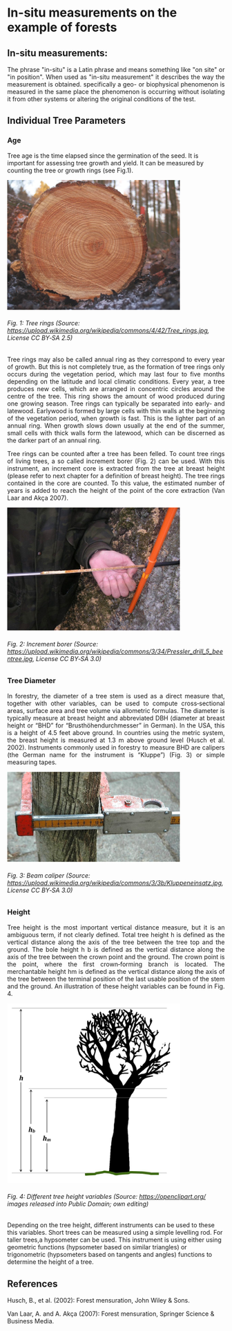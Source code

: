 # In-situ measurements on the example of forests

## In-situ measurements:  
<p align="justify">The phrase "in-situ" is a Latin phrase and means something like "on site" or "in position". When used as "in-situ measurement" it describes the way the measurement is obtained. specifically a geo- or biophysical phenomenon is measured in the same place the phenomenon is occurring without isolating it from other systems or altering the original conditions of the test.</p>

## Individual Tree Parameters

### Age

Tree age is the time elapsed since the germination of the seed. It is important for assessing tree growth and yield. It can be measured by counting the tree or growth rings (see Fig.1).

<img src="../images/Tree_rings.jpg" alt="Tree rings" class="inline" width="400"/>

###### Fig. 1: Tree rings (Source: https://upload.wikimedia.org/wikipedia/commons/4/42/Tree_rings.jpg, License CC BY‐SA 2.5)  


<p align="justify">Tree rings may also be called annual ring as they correspond to every year of growth. But this is not completely true, as the formation of tree rings only occurs during the vegetation period, which may last four to five months depending on the latitude and local climatic conditions. Every year, a tree produces new cells, which are arranged in concentric circles around the centre of the tree. This ring shows the amount of wood produced during one growing season. Tree rings can typically be separated into early‐ and latewood. Earlywood is formed by large cells with thin walls at the beginning of the vegetation period, when growth is fast. This is the lighter part of an annual ring. When growth slows down usually at the end of the summer, small cells with thick walls form the latewood, which can be discerned as the darker part of an annual ring.</p>
<p align="justify">Tree rings can be counted after a tree has been felled. To count tree rings of living trees, a so called increment borer (Fig. 2) can be used. With this instrument, an increment core is extracted from the tree at breast height (please refer to next chapter for a definition of breast height). The tree rings contained in the core are counted. To this value, the estimated number of years is added to reach the height of the point of the core extraction (Van Laar and Akça 2007).</p>


<img src="../images/Pressler_drill_5_beentree.jpg" alt="Tree presller drill" class="inline" width="400"/>

###### Fig. 2: Increment borer (Source: https://upload.wikimedia.org/wikipedia/commons/3/34/Pressler_drill_5_beentree.jpg, License CC BY‐SA 3.0)

### Tree Diameter  

<p align="justify">In	forestry,	the	diameter	of	a	tree	stem	is	used	as	a	direct	measure	that,	together	with other	variables,	can	be	used	to	compute	cross‐sectional	areas,	surface	area	and	tree	volume	via	allometric	formulas.	The	diameter	is	typically	measure	at	breast	height	and	abbreviated	DBH	(diameter	at	breast	height	or	“BHD”	for	“Brusthöhendurchmesser”	in	German).	In	the	USA,	this	is	a	height	of	4.5	feet	above	ground.	In	countries	using	the	metric	system,	the	breast	height	is	measured	at 1.3	m	above	ground	level	(Husch	et	al.	2002).	Instruments	 commonly	 used	 in	 forestry	 to	 measure	 BHD	 are	 calipers	 (the	 German	name	for	the	instrument	is	“Kluppe”)	(Fig. 3) or	simple	measuring	tapes.</p>	

<img src="../images/Kluppeneinsatz.jpg" alt="Tree diameter" class="inline" width="400"/>

###### Fig. 3: Beam	caliper	(Source:	https://upload.wikimedia.org/wikipedia/commons/3/3b/Kluppeneinsatz.jpg, License	CC	BY‐SA	3.0)	

### Height 
<p align="justify"> Tree	height	is	the	most	important	vertical	distance	measure,	but	it	is	an	ambiguous	term,	if	not	clearly	defined.	Total	tree	height	h	is	defined	as	the	vertical	distance	along	the	axis	of	the	tree	between	the	tree	top	and	the	ground.	The	bole	height	h b 	is	defined	as	the	vertical	distance	along	the	axis	of	the	tree	between	the	crown	point	and	the	ground.	The	crown	point	is	the	point,	where	the	first	crown‐forming	branch	is	located.	The	merchantable	height	hm is	defined	as	the	vertical	distance	along	the	axis	of	the	tree	between	the	terminal	position	of	the	last	usable	position	of	the	stem	and	the	ground.	
An	illustration	of	these	height	variables	can	be	found	in	Fig.	4.</p>	
  
<img src="../images/tree_height.jpg" alt="Tree height" class="inline" width="400"/>

###### Fig. 4: 	Different	tree	height	variables	(Source:	https://openclipart.org/	images	released	into	Public	Domain; own editing)	

<p alighn="justify">Depending	on	the	tree	height,	different	instruments	can	be	used	to	these	this	variables.	Short	trees	can	be	measured	using	a	simple	levelling	rod. For	taller	trees,a	hypsometer	can	be	used.	This	instrument	is	using	either	using	geometric	functions	(hypsometer	based	 on	 similar	 triangles)	 or	 trigonometric	 (hypsometers	 based	 on	 tangents	 and	angles)	functions	to	determine	the	height	of	a	tree.	</p>
  
  
  
## References

Husch,	B.,	et	al.	(2002):	Forest	mensuration,	John	Wiley	&	Sons.  

Van Laar, A. and A. Akça (2007): Forest mensuration, Springer Science & Business Media.



